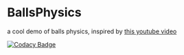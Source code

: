 # BallsPhysics
a cool demo of balls physics, 
inspired by [this youtube video](https://www.youtube.com/watch?v=LPzyNOHY3A4)


[![Codacy Badge](https://api.codacy.com/project/badge/Grade/49480025bc624ba49f6d95b2eb09f91a)](https://www.codacy.com/manual/COLVERTYETY/BallsPhysics?utm_source=github.com&amp;utm_medium=referral&amp;utm_content=COLVERTYETY/BallsPhysics&amp;utm_campaign=Badge_Grade)
